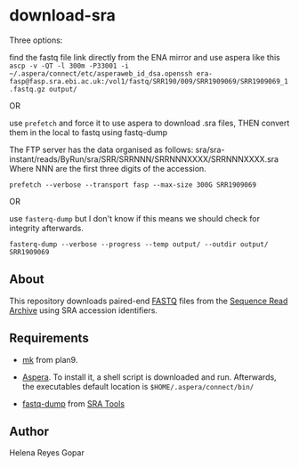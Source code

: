 # download-sra #

Three options:

find the fastq file link directly from the ENA mirror and use aspera like this
`ascp -v -QT -l 300m -P33001 -i ~/.aspera/connect/etc/asperaweb_id_dsa.openssh era-fasp@fasp.sra.ebi.ac.uk:/vol1/fastq/SRR190/009/SRR1909069/SRR1909069_1.fastq.gz output/`

OR 

use `prefetch` and force it to use aspera to download .sra files, THEN convert them in the local to fastq using fastq-dump 

The FTP server has the data organised as follows:
sra/sra-instant/reads/ByRun/sra/SRR/SRRNNN/SRRNNNXXXX/SRRNNNXXXX.sra
Where NNN are the first three digits of the accession.


`prefetch --verbose --transport fasp --max-size 300G SRR1909069`

OR

use `fasterq-dump` but I don't know if this means we should check for integrity afterwards.

`fasterq-dump --verbose --progress --temp output/ --outdir output/ SRR1909069`


## About ##

This repository downloads paired-end [FASTQ](https://en.wikipedia.org/wiki/FASTQ_format) files from the 
[Sequence Read Archive](https://www.ncbi.nlm.nih.gov/sra) using SRA accession identifiers.




## Requirements ##

- [mk](https://9fans.github.io/plan9port/man/man1/mk.html) from plan9. 

- [Aspera](https://downloads.asperasoft.com/en/downloads/8?list "IBM Aspera Connect is an install-on-demand application that facilitates high-speed uploads and downloads with an Aspera transfer server"). To install it, a shell script is downloaded and run. Afterwards, the executables default location is `$HOME/.aspera/connect/bin/`

- [fastq-dump](https://ncbi.github.io/sra-tools/fastq-dump.html) from [SRA Tools](https://github.com/ncbi/sra-tools/wiki/Building-and-Installing-from-Source)


## Author ##

Helena Reyes Gopar


